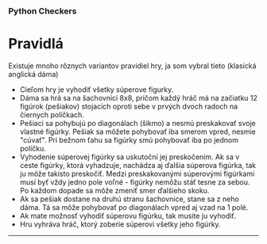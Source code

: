 ### Python Checkers

# **Pravidlá**

Existuje mnoho rôznych variantov pravidiel hry, ja som vybral tieto (klasická anglická dáma)
* Cieľom hry je vyhodiť všetky súperove figurky.
* Dáma sa hrá sa na šachovnici 8x8, pričom každý hráč má na začiatku 12 figúrok (pešiakov) 
stojacich oproti sebe v prvých dvoch radoch na čiernych políčkach.
* Pešiaci sa pohybujú po diagonálach (šikmo) a nesmú preskakovať svoje vlastné figúrky. 
Pešiak sa môžete pohybovať iba smerom vpred, nesmie "cúvať". 
Pri bežnom ťahu sa figúrky smú pohybovať iba po jednom políčku. 
* Vyhodenie súperovej figúrky sa uskutoční jej preskočením. 
Ak sa v ceste figúrky, ktorá vyhadzuje, nachádza aj ďalšia súperova figúrka, tak ju môže takisto preskočiť. 
Medzi preskakovanými súperovými figúrkami musí byť vždy jedno pole voľné - figúrky nemôžu stáť tesne za sebou. 
Po každom dopade sa môže zmeniť smer ďalšieho skoku. 
* Ak sa pešiak dostane na druhú stranu šachovnice, stane sa z neho dáma. Tá sa môže pohybovať po diagonálach vpred aj vzad na 1 polé.
* Ak mate možnosť vyhodiť súperovu figúrku, tak musite ju vyhodiť.
* Hru vyhráva hráč, ktorý zoberie súperovi všetky jeho figúrky. 
---
